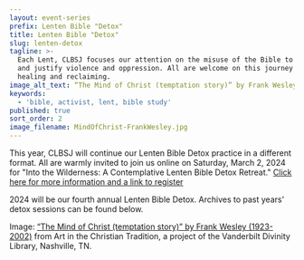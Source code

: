 ```yaml
---
layout: event-series
prefix: Lenten Bible "Detox"
title: Lenten Bible "Detox"
slug: lenten-detox
tagline: >-
  Each Lent, CLBSJ focuses our attention on the misuse of the Bible to promote
  and justify violence and oppression. All are welcome on this journey of
  healing and reclaiming.
image_alt_text: “The Mind of Christ (temptation story)” by Frank Wesley (1923-2002)
keywords:
  - 'bible, activist, lent, bible study'
published: true
sort_order: 2
image_filename: MindOfChrist-FrankWesley.jpg
---
```

This year, CLBSJ will continue our Lenten Bible Detox practice in a different format. All are warmly invited to join us online on Saturday, March 2, 2024 for "Into the Wilderness: A Contemplative Lenten Bible Detox Retreat." [Click here for more information and a link to register](https://clbsj.org/events/2024/03/02/into-the-wilderness-a-contemplative-retreat/)

2024 will be our fourth annual Lenten Bible Detox. Archives to past years' detox sessions can be found below.

Image: [“The Mind of Christ (temptation story)” by Frank Wesley (1923-2002)](https://diglib.library.vanderbilt.edu/act-imagelink.pl?RC=59167) from Art in the Christian Tradition, a project of the Vanderbilt Divinity Library, Nashville, TN.